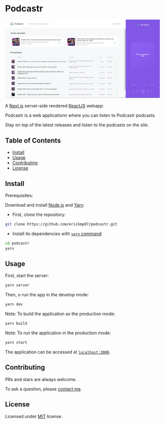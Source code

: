 # Podcastr

![banner](./public/podcastr-homepage.png)

A [Next.js](https://nextjs.org/) server-side rendered [ReactJS](https://reactjs.org/) webapp.

Podcastr is a web applicationn where you can listen to Podcastr podcasts.

Stay on top of the latest releases and listen to the podcasts on the site.

## Table of Contents

- [Install](#install)
- [Usage](#usage)
- [Contributing](#contributing)
- [License](#license)

## Install

Prerequisites:

Download and install [Node.js](https://nodejs.org/en/download/) and [Yarn](https://classic.yarnpkg.com/en/docs/install/).


- First, clone the repository:
```bash
git clone https://github.com/erickmp07/podcastr.git
```

- Install its dependencies with [`yarn` command](https://classic.yarnpkg.com/en/docs/usage):
```bash
cd podcastr
yarn
```

## Usage

First, start the server:
```bash
yarn server
```

Then, o run the app in the develop mode:
```bash
yarn dev
```

Note: To build the application as the production mode:
```bash
yarn build
```

Note: To run the application in the production mode:
```bash
yarn start
```

The application can be accessed at [`localhost:3000`](http://localhost:3000).

## Contributing

PRs and stars are always welcome.

To ask a question, please [contact me](mailto:erimacedo_92@hotmail.com).

## License

Licensed under [MIT](LICENSE) license.